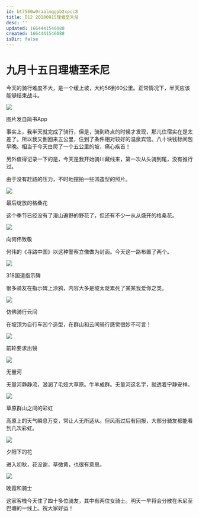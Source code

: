 ```yaml
---
id: bt7560w0raalmqgpb2xpcc8
title: D12 20180915理塘至禾尼
desc: ''
updated: 1664441546088
created: 1664441546088
isDir: false
---
```

# 九月十五日理塘至禾尼

今天的骑行难度不大，是一个缓上坡，大约56到60公里。正常情况下，半天应该能够结束战斗。

![](https://ridemypic.oss-cn-chengdu.aliyuncs.com/rideimg/2616645-31b319b33385a380.jpg)  

图片发自简书App

事实上，我半天就完成了骑行，但是，骑到终点的时候才发现，那儿住宿实在是太差了。所以我又倒回来五公里，住到了条件相对较好的温泉宾馆。八十块钱标间包早晚。相当于今天白爬了一个五公里的坡，痛心疾首！

另外值得记录一下的是，今天是我开始骑川藏线来，第一次从头骑到尾，没有推行过。

由于没有赶路的压力，不时地摆拍一些凹造型的照片。

![](https://ridemypic.oss-cn-chengdu.aliyuncs.com/rideimg/2616645-4102e39603b4fb60.jpg)  

最后绽放的格桑花

这个季节已经没有了漫山遍野的野花了，但还有不少一从从盛开的格桑花。

![](https://ridemypic.oss-cn-chengdu.aliyuncs.com/rideimg/2616645-4603c88a5dba9b9b.jpg)  

向何伟致敬

何伟的《寻路中国》以这种警察立像做为封面。今天这一路布置了两个。

![](https://ridemypic.oss-cn-chengdu.aliyuncs.com/rideimg/2616645-abeabcdd41ab4f90.jpg)  

318国道指示碑

很多骑友在指示碑上涂鸦，内容大多是坡太陡累死了某某我爱你之类。

![](https://ridemypic.oss-cn-chengdu.aliyuncs.com/rideimg/2616645-9c6287d28c10a42d.jpg)  

仿佛骑行云间

在坡顶为自行车凹个造型，在群山和云间骑行感觉很妙不可言！

![](https://ridemypic.oss-cn-chengdu.aliyuncs.com/rideimg/2616645-86adebb686ab61a6.jpg)  

前轮要求出镜

![](https://ridemypic.oss-cn-chengdu.aliyuncs.com/rideimg/2616645-f012eb6456e1787b.jpg)  

无量河

无量河静静流，滋润了毛娅大草原。牛羊成群。无量河这名字，就透着宁静安祥。

![](https://ridemypic.oss-cn-chengdu.aliyuncs.com/rideimg/2616645-d8abb2d1169c192d.jpg)  

草原群山之间的彩虹

高原上的天气瞬息万变，常让人无所适从。但风雨过后有回报，大部分骑友都能看到几次彩虹。

![](https://ridemypic.oss-cn-chengdu.aliyuncs.com/rideimg/2616645-ba2f225ba882ce10.jpg)  

夕阳下的花

进入初秋，花没谢，草微黄，也很有意思。

![](https://ridemypic.oss-cn-chengdu.aliyuncs.com/rideimg/2616645-ba4e42c9873c98ca.jpg)  

晚霞和骑士

这家客栈今天住了四十多位骑友，其中有两位女骑士。明天一早将会分散在禾尼至巴塘的一线上。祝大家好运！
